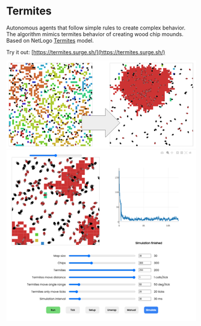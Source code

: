 # Termites

Autonomous agents that follow simple rules to create complex behavior.\
The algorithm mimics termites behavior of creating wood chip mounds.\
Based on NetLogo [Termites](https://ccl.northwestern.edu/netlogo/models/Termites) model.

Try it out: [https://termites.surge.sh/](https://termites.surge.sh/)

![Termites](./termites.png)
![Termites Panel](./termites-panel.png)
